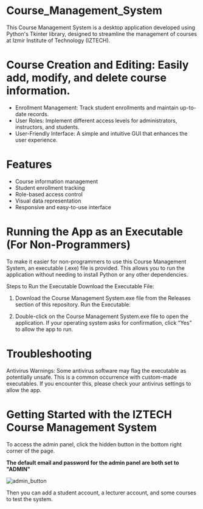 # Course_Management_System


This Course Management System is a desktop application developed using Python's Tkinter library, designed to streamline the management of courses at Izmir Institute of Technology (IZTECH).


# Course Creation and Editing: Easily add, modify, and delete course information.

* Enrollment Management: Track student enrollments and maintain up-to-date records.
* User Roles: Implement different access levels for administrators, instructors, and students.
* User-Friendly Interface: A simple and intuitive GUI that enhances the user experience.


# Features

* Course information management
* Student enrollment tracking
* Role-based access control
* Visual data representation
* Responsive and easy-to-use interface
  

# Running the App as an Executable (For Non-Programmers)

To make it easier for non-programmers to use this Course Management System, an executable (.exe) file is provided. This allows you to run the application without needing to install Python or any other dependencies.

Steps to Run the Executable
Download the Executable File:

1. Download the Course Management System.exe file from the Releases section of this repository.
Run the Executable:

2. Double-click on the Course Management System.exe file to open the application.
If your operating system asks for confirmation, click “Yes” to allow the app to run.


# Troubleshooting

Antivirus Warnings: Some antivirus software may flag the executable as potentially unsafe. This is a common occurrence with custom-made executables. If you encounter this, please check your antivirus settings to allow the app.


# Getting Started with the IZTECH Course Management System

To access the admin panel, click the hidden button in the bottom right corner of the page.


**The default email and password for the admin panel are both set to "ADMIN"**


![admin_button](https://github.com/user-attachments/assets/33f1d7ce-a84a-4d75-94af-af3f6777444c)


Then you can add a student account, a lecturer account, and some courses to test the system.




